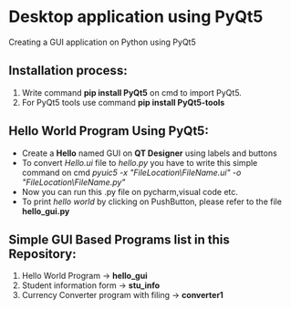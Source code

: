 # Desktop application using PyQt5 
Creating a GUI application on Python using PyQt5 

## Installation process:
1. Write command **pip install PyQt5** on cmd to import PyQt5. 
2. For PyQt5 tools use command **pip install PyQt5-tools**

## Hello World Program Using PyQt5:
* Create a **Hello** named GUI on **QT Designer** using labels and buttons
* To convert *Hello.ui* file to *hello.py* you have to write this simple command on cmd *pyuic5 -x "FileLocation\FileName.ui" -o "FileLocation\FileName.py"*
* Now you can run this .py file on pycharm,visual code etc.
* To print *hello world* by clicking on PushButton, please refer to the file **hello_gui.py**

## Simple GUI Based Programs list in this Repository:
1. Hello World Program -> **hello_gui**
2. Student information form -> **stu_info**
3. Currency Converter program with filing -> **converter1**